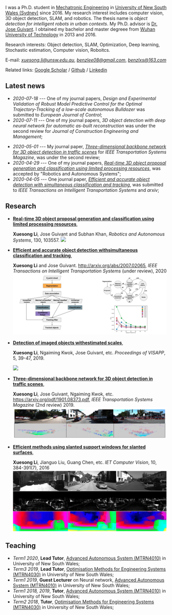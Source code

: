 I was a Ph.D. student in [Mechatronic Engineering](https://www.engineering.unsw.edu.au/study-with-us/undergraduate-degrees/mechatronic-engineering) in [University of New South Wales (Sydney)](https://www.unsw.edu.au/) since 2016. My research interest includes computer vision, 3D object detection, SLAM, and robotics. The thesis name is *object detection for intelligent robots in urban contexts*. My Ph.D. advisor is [Dr. Jose Guivant](https://scholar.google.com.au/citations?user=_4IB14IAAAAJ&hl=en). I obtained my bachelor and master degreee from [Wuhan University of Technology](http://english.whut.edu.cn/) in 2013 and 2016.

Research interests: Object detection, SLAM, Optimization, Deep learning, Stochastic estimation, Computer vision, Roboitcs.

E-mail: *xuesong.li@unsw.edu.au*, *benzlee08@gmail.com*, *benzlxs@163.com*  

Related links: [Google Scholar](https://scholar.google.com/citations?user=HIeMGxcAAAAJ) / [Github](https://github.com/Benzlxs) / [Linkedin](https://www.linkedin.com/in/xuesong-li-a0b23516b/)



## Latest news
* *2020-07-18* --- One of my journal papers, *Design and Experimental Validation of Robust Model Predictive Control for the Optimal Trajectory-Tracking of a low-scale autonomous Bulldozer* was submitted to *European Journal of Control*;
* *2020-07-11* --- One of my journal papers, *3D object detection with deep neural network for automatic as-built reconstruction* was under the second review for *Journal of Construction Engineering and Management*;
<!---* *2020-06-28* --- I have submitted my Ph.D. dissertation, named *Object detection for intelligent robots in urban contexts*;--->
* *2020-05-01* --- My journal paper, *[Three-dimensional backbone network for 3D object detection in traffic scenes](https://arxiv.org/abs/1901.08373)* for *IEEE Transportation Systems Magazine*, was under the second review;
* *2020-04-29* --- One of my journal papers, *[Real-time 3D object proposal generation and classification using limited processing resources](https://www.sciencedirect.com/science/article/pii/S0921889020303973)*, was accepted by "Robotics and Autonomous Systems";
* *2020-04-05* --- One journal paper, *[Efficient and accurate object detection with simultaneous classification and tracking](http://arxiv.org/abs/2007.02065)*, was submitted to *IEEE Transactions on Intelligent Transportation Systems* and *arxiv*;



## Research
* [**Real-time 3D object proposal generation and classification using limited processing resources**](https://www.sciencedirect.com/science/article/pii/S0921889020303973), 
   
   **Xuesong Li**, Jose Guivant and Subhan Khan, *Robotics and Autonomous Systems*, 130, 103557. ![](./image/30.gif)


* [**Efficient and accurate object detection withsimultaneous classification and tracking**](http://arxiv.org/abs/2007.02065), 
   
   **Xuesong Li** and Jose Guivant. http://arxiv.org/abs/2007.02065, *IEEE Transactions on Intelligent Transportation Systems* (under review), 2020 ![](./image/pag_figure.png)


* [**Detection of imaged objects withestimated scales**](https://www.scitepress.org/Link.aspx?doi=10.5220/0007353600390047), 
  
   **Xuesong Li**, Ngaiming Kwok, Jose Guivant, etc. *Proceedings of VISAPP*, 5, 39-47, 2019. 
   
    ![](./image/25.gif)


* [**Three-dimensional backbone network for 3D object detection in traffic scenes**](https://arxiv.org/pdf/1901.08373.pdf), 

   **Xuesong Li**, Jose Guivant, Ngaiming Kwok, etc. https://arxiv.org/pdf/1901.08373.pdf, *IEEE Transportation Systems Magazine* (2nd review) 2019. ![](./image/3d_backbone_network.png)


* [**Efficient methods using slanted support windows for slanted surfaces**](https://digital-library.theiet.org/content/journals/10.1049/iet-cvi.2015.0106),

   **Xuesong Li**, Jianguo Liu, Guang Chen, etc.  *IET Computer Vision*, 10, 384-391(7), 2016 ![](./image/stereo_matching.png)


## Teaching
* *Term1 2020*, **Lead Tutor**, [Advanced Autonomous System (MTRN4010)](https://www.handbook.unsw.edu.au/undergraduate/courses/2020/MTRN4010) in University of New South Wales;
* *Term3 2019*, **Lead Tutor**, [Optimisation Methods for Engineering Systems (MTRN4030)](https://www.handbook.unsw.edu.au/undergraduate/courses/2020/MTRN4030) in University of New South Wales; 
* *Term1 2019*, **Guest Lecturer** on Neural network, [Advanced Autonomous System (MTRN4010)](https://www.handbook.unsw.edu.au/undergraduate/courses/2020/MTRN4010) in University of New South Wales;
* *Term1 2018, 2019*, **Tutor**, [Advanced Autonomous System (MTRN4010)](https://www.handbook.unsw.edu.au/undergraduate/courses/2020/MTRN4010) in University of New South Wales;
* *Term2 2018*, **Tutor**, [Optimisation Methods for Engineering Systems (MTRN4030)](https://www.handbook.unsw.edu.au/undergraduate/courses/2020/MTRN4030) in University of New South Wales; 

